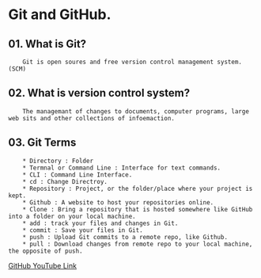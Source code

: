 # Git and GitHub.

## 01. What is Git?
        Git is open soures and free version control management system. (SCM)

## 02. What is version control system?
        The managemant of changes to documents, computer programs, large web sits and other collections of infoemaction.

## 03. Git Terms
        * Directory : Folder
        * Termnal or Command Line : Interface for text commands.
        * CLI : Command Line Interface.
        * cd : Change Directroy.
        * Repository : Project, or the folder/place where your project is kept.
        * Github : A website to host your repositories online.
        * Clone : Bring a repository that is hosted somewhere like GitHub into a folder on your local machine.
        * add : track your files and changes in Git.
        * commit : Save your files in Git.
        * push : Upload Git commits to a remote repo, like Github.
        * pull : Download changes from remote repo to your local machine, the opposite of push.

[GitHub YouTube Link](https://www.youtube.com/watch?v=tRZGeaHPoaw)
